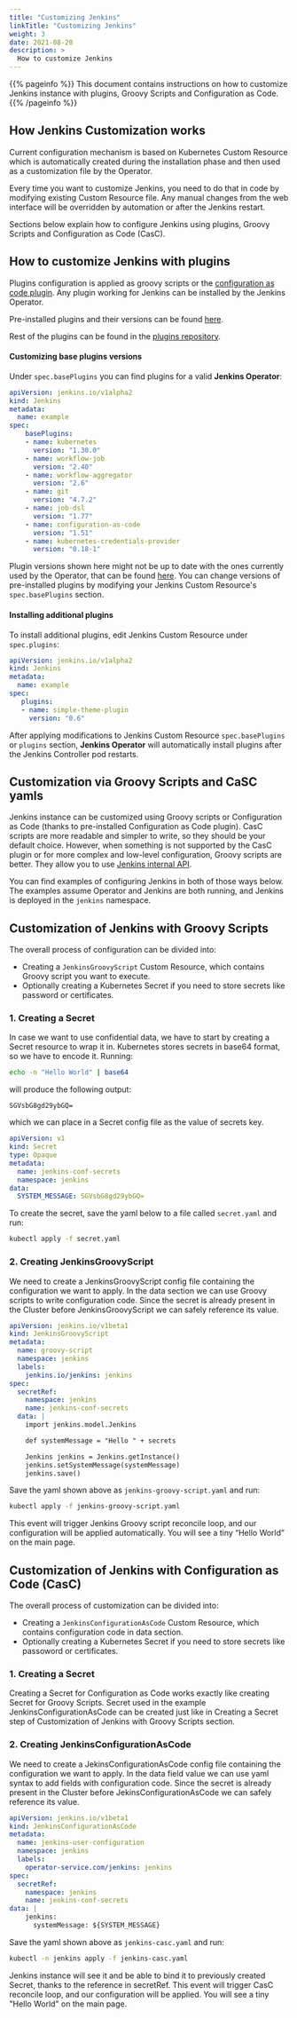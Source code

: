 ```yaml
---
title: "Customizing Jenkins"
linkTitle: "Customizing Jenkins"
weight: 3
date: 2021-08-20
description: >
  How to customize Jenkins
---
```


{{% pageinfo %}}
This document contains instructions on how to customize Jenkins instance with plugins, Groovy Scripts and Configuration as Code.
{{% /pageinfo %}}

## How Jenkins Customization works
Current configuration mechanism is based on Kubernetes Custom Resource which is automatically created during the
installation phase and then used as a customization file by the Operator.

Every time you want to customize Jenkins, you need to do that in code by modifying existing Custom Resource file.
Any manual changes from the web interface will be overridden by automation or after the Jenkins restart.

Sections below explain how to configure Jenkins using plugins, Groovy Scripts and Configuration as Code (CasC).

## How to customize Jenkins with plugins
Plugins configuration is applied as groovy scripts or the [configuration as code plugin](https://github.com/jenkinsci/configuration-as-code-plugin).
Any plugin working for Jenkins can be installed by the Jenkins Operator.
 
Pre-installed plugins and their versions can be found [here](https://github.com/jenkinsci/kubernetes-operator/blob/v0.7.0/pkg/plugins/base_plugins.go).

Rest of the plugins can be found in the [plugins repository](https://plugins.jenkins.io/). 

#### Customizing base plugins versions
Under `spec.basePlugins` you can find plugins for a valid **Jenkins Operator**:

```yaml
apiVersion: jenkins.io/v1alpha2
kind: Jenkins
metadata:
  name: example
spec:
    basePlugins:
    - name: kubernetes
      version: "1.30.0"
    - name: workflow-job
      version: "2.40"
    - name: workflow-aggregator
      version: "2.6"
    - name: git
      version: "4.7.2"
    - name: job-dsl
      version: "1.77"
    - name: configuration-as-code
      version: "1.51"
    - name: kubernetes-credentials-provider
      version: "0.18-1"
```
Plugin versions shown here might not be up to date with the ones currently used by the Operator, that can be found [here](https://github.com/jenkinsci/kubernetes-operator/blob/v0.7.0/pkg/plugins/base_plugins.go).
You can change versions of pre-installed plugins by modifying your Jenkins Custom Resource's `spec.basePlugins` section.

#### Installing additional plugins
To install additional plugins, edit Jenkins Custom Resource under `spec.plugins`:

```yaml
apiVersion: jenkins.io/v1alpha2
kind: Jenkins
metadata:
  name: example
spec:
   plugins:
   - name: simple-theme-plugin
     version: "0.6"
```

After applying modifications to Jenkins Custom Resource `spec.basePlugins` or `plugins` section, **Jenkins Operator**
will automatically install plugins after the Jenkins Controller pod restarts.

## Customization via Groovy Scripts and CaSC yamls
Jenkins instance can be customized using Groovy scripts or Configuration as Code (thanks to pre-installed Configuration 
as Code plugin). CasC scripts are more readable and simpler to write, so they should be your default choice. However,
when something is not supported by the CasC plugin or for more complex and low-level configuration, Groovy scripts are better.
They allow you to use [Jenkins internal API].

You can find examples of configuring Jenkins in both of those ways below. The examples assume Operator and Jenkins are
both running, and Jenkins is deployed in the `jenkins` namespace.

## Customization of Jenkins with Groovy Scripts
The overall process of configuration can be divided into:

* Creating a `JenkinsGroovyScript` Custom Resource, which contains Groovy script you want to execute.
* Optionally creating a Kubernetes Secret if you need to store secrets like password or certificates.


### 1. Creating a Secret
In case we want to use confidential data, we have to start by creating a Secret resource to wrap it in.
Kubernetes stores secrets in base64 format, so we have to encode it. Running:

```bash
echo -n "Hello World" | base64
```

will produce the following output:

```
SGVsbG8gd29ybGQ=
```

which we can place in a Secret config file as the value of secrets key.

```yaml
apiVersion: v1
kind: Secret
type: Opaque
metadata:
  name: jenkins-conf-secrets
  namespace: jenkins
data:
  SYSTEM_MESSAGE: SGVsbG8gd29ybGQ=
```

To create the secret, save the yaml below to a file called `secret.yaml` and run:

```bash
kubectl apply -f secret.yaml
```

### 2. Creating JenkinsGroovyScript
We need to create a JenkinsGroovyScript config file containing the configuration we want to apply. In the data section
we can use Groovy scripts to write configuration code. Since the secret is already present in the Cluster before
JenkinsGroovyScript we can safely reference its value.

```yaml
apiVersion: jenkins.io/v1beta1
kind: JenkinsGroovyScript
metadata:
  name: groovy-script
  namespace: jenkins
  labels:
    jenkins.io/jenkins: jenkins
spec:
  secretRef:
    namespace: jenkins
    name: jenkins-conf-secrets
  data: |
    import jenkins.model.Jenkins

    def systemMessage = "Hello " + secrets

    Jenkins jenkins = Jenkins.getInstance()
    jenkins.setSystemMessage(systemMessage)
    jenkins.save()    
```

Save the yaml shown above as `jenkins-groovy-script.yaml` and run:

```bash
kubectl apply -f jenkins-groovy-script.yaml
```

This event will trigger Jenkins Groovy script reconcile loop, and our configuration will be applied automatically.
You will see a tiny “Hello World” on the main page.

## Customization of Jenkins with Configuration as Code (CasC)
The overall process of customization can be divided into:

* Creating a `JenkinsConfigurationAsCode` Custom Resource, which contains configuration code in data section.
* Optionally creating a Kubernetes Secret if you need to store secrets like passoword or certificates.
  
### 1. Creating a Secret
Creating a Secret for Configuration as Code works exactly like creating Secret for Groovy Scripts. Secret used in the
example JenkinsConfigurationAsCode can be created just like in Creating a Secret step of Customization of Jenkins with
Groovy Scripts section.

### 2. Creating JenkinsConfigurationAsCode 
We need to create a JekinsConfigurationAsCode config file containing the configuration we want to apply. In the data
field value we can use yaml syntax to add fields with configuration code. Since the secret is already present in the
Cluster before JekinsConfigurationAsCode we can safely reference its value.

```yaml
apiVersion: jenkins.io/v1beta1
kind: JenkinsConfigurationAsCode
metadata:
  name: jenkins-user-configuration
  namespace: jenkins
  labels:
    operator-service.com/jenkins: jenkins
spec:
  secretRef:
    namespace: jenkins
    name: jenkins-conf-secrets
data: |
    jenkins:
      systemMessage: ${SYSTEM_MESSAGE}
```

Save the yaml shown above as `jenkins-casc.yaml` and run:

```bash
kubectl -n jenkins apply -f jenkins-casc.yaml
```

Jenkins instance will see it and be able to bind it to previously created Secret, thanks to the reference in secretRef.
This event will trigger CasC reconcile loop, and our configuration will be applied. You will see a tiny "Hello World"
on the main page.

[Jenkins internal API]:https://javadoc.jenkins.io/